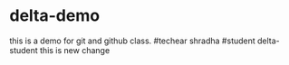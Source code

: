 # delta-demo
this is a demo for git and github class.
#techear
shradha
#student
delta-student
this is new change

